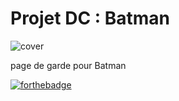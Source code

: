 # Projet DC : Batman
![cover](https://video-images.vice.com/articles/6154236b70cbdf0099ecd7ac/lede/1632904244872-xena.jpeg?crop=0.6549xw:1xh;0.1861xw,0xh)

page de garde pour Batman

[![forthebadge](https://forthebadge.com/images/badges/validated-html5.svg)](https://forthebadge.com)